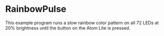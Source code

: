 # RainbowPulse

This example program runs a slow rainbow color pattern on all 72 LEDs at 20%
brightness until the button on the Atom Lite is pressed.